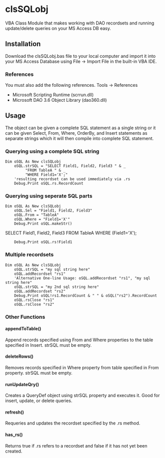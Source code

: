 # clsSQLobj
VBA Class Module that makes working with DAO recordsets and running update/delete queries on your MS Access DB easy.

## Installation
Download the clsSQLobj.bas file to your local computer and import it into your MS Access Database using File ->  Import File in the built-in VBA IDE.

### References
You must also add the following references. Tools -> References
- Microsoft Scripting Runtime (scrrun.dll)
- Microsoft DAO 3.6 Object Library (dao360.dll)

## Usage
The object can be given a complete SQL statement as a single string or it can be given Select, From, Where, OrderBy, and Insert statements as separate strings which it will then compile into complete SQL statement.

### Querying using a complete SQL string
```vba
Dim oSQL As New clsSQLobj
    oSQL.strSQL = "SELECT Field1, Field2, Field3 " & _
         "FROM TableA " & _
         "WHERE Field1='X';"
    'resulting recordset can be used immediately via .rs
    Debug.Print oSQL.rs.RecordCount
```

### Querying using seperate SQL parts
```vba
Dim oSQL As New clsSQLobj
    oSQL.Sel = "Field1, Field2, Field3"
    oSQL.From = "TableA"
    oSQL.Where = "Field1='X'"
    Debug.Print oSQL.makeStr()
```
SELECT Field1, Field2, Field3 FROM TableA WHERE (Field1='X');
```vba
    Debug.Print oSQL.rs!Field1
```

### Multiple recordsets
```vba
Dim oSQL As New clsSQLobj
    oSQL.strSQL = "my sql string here"
    oSQL.addRecordset "rs1"
    'Alternative One-line Usage: oSQL.addRecordset "rs1", "my sql string here"
    oSQL.strSQL = "my 2nd sql string here"
    oSQL.addRecordset "rs2"
    Debug.Print oSQL!rs1.RecordCount & " " & oSQL("rs2").RecordCount
    oSQL.rsClose "rs1"
    oSQL.rsClose "rs2"
```

### Other Functions
#### appendToTable()
Append records specified using From and Where properties to the table specified in Insert. strSQL must be empty.

#### deleteRows()
Removes records specified in Where property from table specified in From property. strSQL must be empty.

#### runUpdateQry()
Creates a QueryDef object using strSQL property and executes it. Good for insert, update, or delete queries.

#### refresh()
Requeries and updates the recordset specified by the .rs method.

#### has_rs()
Returns true if .rs refers to a recordset and false if it has not yet been created.